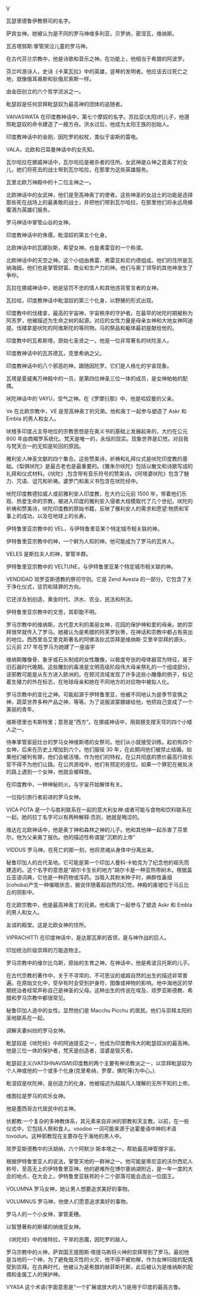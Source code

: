 <title>Dictionary of Pagan Religions</title> <link href="e9780806537023_css.css" rel="stylesheet" type="text/css"> 

V

瓦瑟里德鲁伊教祭司的名字。

萨宾女神。她被认为是不同的罗马神维多利亚，贝罗纳，密涅瓦，维纳斯。

瓦吉塔努斯:掌管哭泣儿童的罗马神。

在古代芬兰宗教中，他是诗歌和音乐之神。在功能上，他相当于希腊的阿波罗。

芬兰吟游诗人，史诗《卡莱瓦拉》中的英雄，竖琴的发明者。他应该去过死亡之地，就像俄耳甫斯和狄俄尼索斯一样。

由金田创立的六个哲学流派之一。

毗瑟奴是任何崇拜毗瑟奴为最高神的团体的追随者。

VAIVASWATA 在印度教神话中，第七个摩奴的名字。苏拉亚(太阳)的儿子，他遵照毗瑟奴的命令建造了一艘方舟。洪水过后，他成为太阳王族的创始人。

印度教神话中的金刚，因陀罗的权杖，类似于宙斯的雷电。

VALA，北欧和日耳曼神话中的女先知。

瓦尔哈拉在挪威神话中，瓦尔哈拉是被杀者的住所。女武神是众神之首奥丁的女儿，她们将死去的战士带到瓦尔哈拉，在那里为这些英雄服务。

瓦里北欧万神殿中的十二位主神之一。

北欧神话中的女武神，他们是至高神奥丁的使者。这些神圣的女战士的功能是选择那些死在战场上的最勇敢的战士，并把他们带到瓦尔哈拉，在那里他们将永远用蜂蜜酒为英雄们服务。

罗马神话中掌管山谷的女神。

印度教神话中的侏儒，毗湿奴的第五个化身。

北欧神话中的瓦娜狄斯，希望女神。也是弗雷亚的一个称谓。

北欧神话中的天空之神。这个小组由弗雷、弗雷亚和尼约德组成。他们的住所是瓦纳海姆。他们也是掌管财富、商业和生产力的神。他们与奥丁领导的其他神发生了争吵。

瓦拉在挪威神话中，她是惩罚不忠的情人和其他违背誓言者的女神。

瓦拉哈，印度教神话中毗湿奴的第三个化身，以野猪的形式出现。

印度教中的伐楼拿，最高的宇宙神，宇宙秩序的守护者。在最早的吠陀时期被称为阿苏罗，他被描述为生命之树的起源。对应的女性力量是母亲女神和大地女神阿迪提。伐楼拿是吠陀的阿维斯陀的等同物。马的祭品和躯体最初是献给他的。

印度教中的瓦希斯塔，原始七圣贤之一。他是一位非常著名的吠陀圣人。

印度教神话中的瓦苏德瓦，克里希纳之父。

印度教神话中的八个邪恶的神，跟随因陀罗。它们是人格化的宇宙现象。

瓦塔是夏威夷万神殿中的一员，是第四位神圣三位一体的成员，是女神帕帕的配偶。

吠陀神话中的 VAYU，空气之神。在《罗摩衍那》中，他是哈奴曼的父亲。

Ve 在北欧宗教中，VE 是至高神奥丁的兄弟。他和奥丁一起参与塑造了 Askr 和 Embla 的男人和女人。

吠檀多印度占主导地位的宗教思想是在奥义书的基础上发展起来的，大约在公元 800 年由商羯罗系统化。梵天是唯一的，永恒的现实。现象世界是幻觉。对自我与梵天合一的无知是轮回的原因。

雅利安人神圣文献的四个集合。这些赞美诗，祈祷和礼拜仪式是吠陀印度教的基础。《梨俱吠陀》是最古老也是最重要的。《雅朱尔吠陀》包括以散文和诗歌写成的礼拜和仪式材料。《吠陀》,包含带有音乐符号的赞美诗。《阿塔婆吠陀》包含了魅力、咒语、诅咒和祈祷。婆罗门和奥义书包含在吠陀经中。

吠陀印度教德拉威人或前雅利安人印度教，在大约公元前 1500 年，带着他们乐观、热爱生命的宗教，被进入印度的雅利安入侵者大规模取代了几个世纪。吠陀的祈祷和赞美诗，吠陀印度教的原始书籍，反映了雅利安人的需求和愿望:物质和军事上的成功，以及在地球上的长寿。

伊特鲁里亚宗教中的 VEL，与伊特鲁里亚某个特定城市相关联的神。

伊特鲁里亚宗教中的神，一个鲜为人知的神。他可能成为了罗马的瓦肯人。

VELES 是斯拉夫人的神，掌管羊群。

伊特鲁里亚宗教中的 VELTUNE，与伊特鲁里亚某个特定城市相关联的神。

VENDIDAD 琐罗亚斯德教的祭司守则。它是 Zend Avesta 的一部分。它包含了关于净化仪式，惩罚和赎罪的方向。

它还涉及到创造、黄金时代、洪水、农业、民法和刑法。

伊特鲁里亚宗教中的文思，其职能不明。

罗马宗教中的维纳斯，古代意大利的美丽女神，花园的保护神和爱的母亲。她的崇拜很早就传入了罗马。她被认为是希腊的阿芙罗狄蒂，在神话和宗教中都占有突出的地位。西西里岛艾里克斯著名的阿佛洛狄忒崇拜是维纳斯·艾里辛崇拜的源头，公元前 217 年在罗马为她建了一座庙宇

维纳斯雕像骨、象牙或石头制成的女性雕像，以极度夸张的母体器官为特征，属于旧石器时代晚期。这些雕刻的毒液是文明高级阶段伟大母亲祭礼的一个组成部分。该邪教可能是从东方进入欧洲的。在顿河流域发现了许多这些小雕像的例子，标记着生殖力的外在标志，在地球母亲和她在不同地方的对应物中被拟人化。

罗马宗教中的变化之神。可能起源于伊特鲁里亚，他被不同地认为是季节变换之神，蔬菜世界多种产品之神，等等。为了说服波蒙娜嫁给他，他把自己变成了一个美丽的青年。

维斯德里也韦斯特里；意思是“西方”。在挪威神话中，用肩膀支撑天穹的四个小矮人之一。

侍奉掌管家庭灶台的罗马女神维斯塔的女祭司。他们从小就接受训练。起初有四个女神，后来在历史上增加到六个。他们服役 30 年，在此期间他们被禁止结婚。如果他们被判有罪，他们会被活埋。作为他们的特权，在公共彻底的票价最高行政长官不得不为他们让路。在公共游戏中，他们有预定的座位。如果一个罪犯在被处决的路上遇到一个女神，他就会被释放。

在印度教中，一种神秘的火，与宇宙开始解体有关。

一位指引旅行者前进的罗马女神。

VICA·POTA 是一个与胜利联系在一起的意大利女神:或者可能与食物和饮料联系在一起。她的拉丁名字可以有两种解释:否则，她就是晦涩的。

维达在北欧神话中，他是奥丁神和森林之神的儿子。他和其他神一起杀害了芬里尔。他为父亲奥丁报仇。他的描述性称谓是“沉默的上帝”

VIDDUS 罗马神。在死亡的那一刻，他将灵魂从身体中分离出来。

秘鲁印加人的古代圣地。它可能是第一个印加人曼科·卡帕克为了纪念他的祖先而建造的。这个名字的意思是“胡尔卡生长的地方”胡尔卡是一种亚热带树木。根据盖丘亚语词典，它也是一种药物或泻药。当吸入其粉末种子时，麻醉性鼻烟(cohoba)产生一种催眠状态，据说伴随着超自然的幻觉。神殿的废墟位于马丘比丘的阴影中。

在北欧宗教中，他是最高神奥丁的兄弟。他和奥丁一起参与了塑造 Askr 和 Embla 的男人和女人。

友谊的殿堂。这是北欧女神的住所。

VIPRACHITTI 在印度神话中，是达那瓦斯的首领，是与神作战的巨人。

印加统治阶级崇拜的万能造物主。

罗马宗教中的维尔比乌斯，原始的生育之神。在神话中，他是希波吕托斯的儿子。

在古代宗教的著作中，关于不寻常的、不可思议的或超自然的出生的描述非常普遍。在原始文化中，受孕有时会受到护身符、图像或神物的影响。地中海地区的早期统治者经常声称自己是神圣的父母。这种出生的传说在埃及、琐罗亚斯德教、希腊和罗马宗教中都很常见。

秘鲁印加人选中的女性。显然他们是 Macchu Picchu 的居民。他们与崇拜太阳的圣地联系在一起。

调解夫妻纠纷的罗马女神。

毗瑟奴是《吠陀经》中的阿迪提亚之一，他成为印度教伟大的毗瑟奴派的最高神。他是三位一体的保护者，梵天是创造者，湿婆是毁灭者。

毗瑟奴主义(VATSHNAVISM)印度教的两个主要有神论教派之一，以崇拜毗瑟奴为个人神或他的一个或多个化身(克里希纳，罗摩，佛陀等)为中心。).

毗湿奴是吠陀神，是创造力的化身。他被描述为超越凡人理解的无所不知的上帝。

维图拉是罗马的欢乐女神。

他是墨西哥古代居民中的主神。

伏都教:一个复杂的多神教体系，其元素来自非洲的邪教和天主教。以前，在一些仪式中，它包括人祭和食人。voodoo 一词可能来源于达霍曼语中神的术语 tovodun。这种邪教现在主要存在于海地的黑人中。

琐罗亚斯德教中的沃胡纳，六个阿默沙·斯本塔之一，帮助最高神管理宇宙。

根据伊特鲁里亚人的说法，掌管天地的一群神之一。他可能是蒂尼亚的沃尔西尼人称号，至高无上的伊特鲁里亚神。他的避难所在博尔塞纳湖附近，是一年一度的大会的地点，在大会上，伊特鲁里亚联邦的十二个部落可能会选出一位国王。

VOLUMNA 罗马女神，她让男人想要追求美好的事物。

VOLUMNUS 罗马神，他使人们愿意追求美好的事物。

罗马人的一个小女神，掌管麦穗。

以智慧著称的斯堪的纳维亚女神。

《吠陀经》中的维特拉，干旱的恶魔，因陀罗的敌人。

罗马宗教中的火神，萨宾国王提图斯·塔提乌斯将火神的崇拜带到了罗马。最初他是当地的一个神，为了避免毁灭性的火灾，他不得不被劝解，作为女神玛娅的配偶受到崇拜。在古典时代，他被认为是希腊的赫菲斯托斯，此后被认为是维纳斯的配偶和金属工人的保护神。

VYASA 这个术语(字面意思是“一个扩展或放大的人”)是用于印度的最高古鲁。